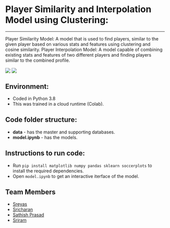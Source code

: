 # Player Similarity and Interpolation Model using Clustering:
---

Player Similarity Model:
    A model that is used to find players, similar to the given player based on various stats and features using clustering and cosine similarity.
Player Interpolation Model:
    A model capable of combining existing stats and features of two different players and finding players similar to the combined profile.

<img src="Results/similarity/lewy_all1.jpg" align="center"></img>
<img src="Results/interpolation/alba_neymar1_attack.jpg" align="center"></img>

## Environment:

* Coded in Python 3.8
* This was trained in a cloud runtime (Colab).

## Code folder structure:

* **data** - has the master and supporting databases.
* **model.ipynb** - has the models.


## Instructions to run code:

* Run ```pip install matplotlib numpy pandas sklearn soccerplots``` to install the required dependencies.
* Open ```model.ipynb``` to get an interactive iterface of the model.

## Team Members

- [Sreyas](https://github.com/imsreyas7)
- [Sricharan](https://github.com/Sricharan2402)
- [Sathish Prasad](https://github.com/sathishprasad)
- [Sriram](https://github.com/msris108)
